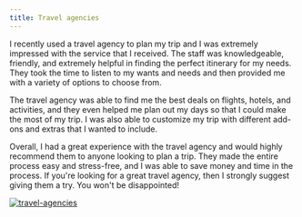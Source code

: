 ```yaml
---
title: Travel agencies
---
```


I recently used a travel agency to plan my trip and I was extremely impressed with the service that I received. The staff was knowledgeable, friendly, and extremely helpful in finding the perfect itinerary for my needs. They took the time to listen to my wants and needs and then provided me with a variety of options to choose from.

The travel agency was able to find me the best deals on flights, hotels, and activities, and they even helped me plan out my days so that I could make the most of my trip. I was also able to customize my trip with different add-ons and extras that I wanted to include.

Overall, I had a great experience with the travel agency and would highly recommend them to anyone looking to plan a trip. They made the entire process easy and stress-free, and I was able to save money and time in the process. If you're looking for a great travel agency, then I strongly suggest giving them a try. You won't be disappointed!

[![travel-agencies](<https://dabuttonfactory.com/button.png?t=CHECK+SERVICE&f=Noto+Sans-Bold&ts=26&tc=fff&hp=45&vp=20&c=11&bgt=unicolored&bgc=4bd42f>)](<https://www.bark.com/?a_aid=5d2d0e83cdc39>)